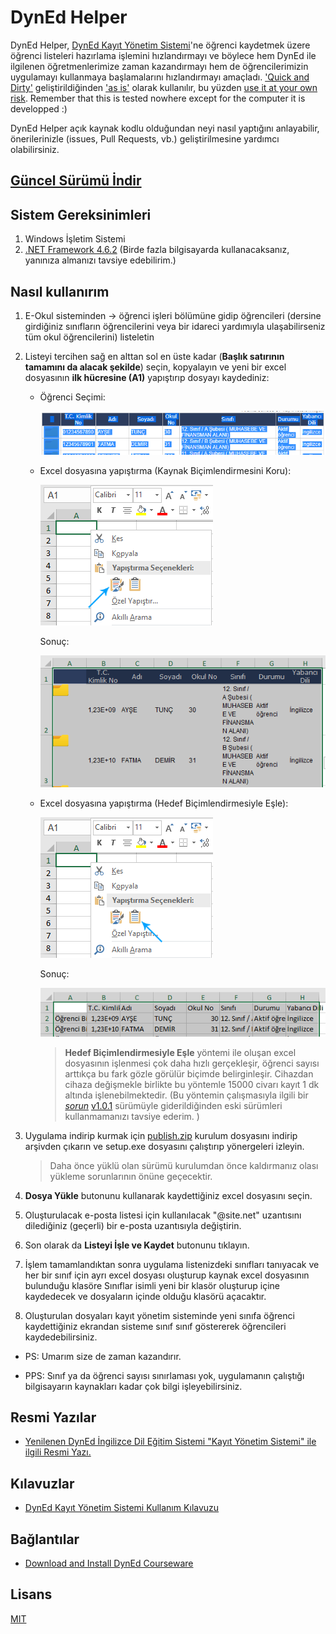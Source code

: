 # DynEd Helper

DynEd Helper, [DynEd Kayıt Yönetim Sistemi](http://dynedkayityonetimisistemi.meb.gov.tr)'ne öğrenci kaydetmek üzere öğrenci listeleri hazırlama işlemini hızlandırmayı ve böylece hem DynEd ile ilgilenen öğretmenlerimize zaman kazandırmayı hem de  öğrencilerimizin uygulamayı kullanmaya başlamalarını hızlandırmayı amaçladı. ['Quick and Dirty'](https://dictionary.cambridge.org/tr/s%C3%B6zl%C3%BCk/ingilizce/quick-and-dirty) geliştirildiğinden ['as is'](https://dictionary.cambridge.org/tr/s%C3%B6zl%C3%BCk/ingilizce/as-is) olarak kullanılır, bu yüzden [use it at your own risk](https://www.ldoceonline.com/dictionary/at-your-own-risk). Remember that this is tested nowhere except for the computer it is developped :)

DynEd Helper açık kaynak kodlu olduğundan neyi nasıl yaptığını anlayabilir, önerilerinizle (issues, Pull Requests, vb.) geliştirilmesine yardımcı olabilirsiniz.

## [Güncel Sürümü İndir](https://github.com/kayagultekin/DynEdHelper/releases/download/v1.0.1/publish.zip)

## Sistem Gereksinimleri

1. Windows İşletim Sistemi
2. [.NET Framework 4.6.2](https://www.microsoft.com/net/download/dotnet-framework-runtime/net462) (Birde fazla bilgisayarda kullanacaksanız, yanınıza almanızı tavsiye edebilirim.)

## Nasıl kullanırım

1. E-Okul sisteminden -> öğrenci işleri bölümüne gidip öğrencileri (dersine girdiğiniz sınıfların öğrencilerini veya bir idareci yardımıyla ulaşabilirseniz tüm okul öğrencilerini) listeletin

2. Listeyi tercihen sağ en alttan sol en üste kadar (**Başlık satırının tamamını da alacak şekilde**) seçin, kopyalayın ve yeni bir excel dosyasının **ilk hücresine (A1)** yapıştırıp dosyayı kaydediniz:
    * Öğrenci Seçimi: 
    
        ![Öğrenci Seçimi](https://github.com/kayagultekin/DynEdHelper/blob/master/docs/images/OgrenciSecimi.png)
    * Excel dosyasına yapıştırma (Kaynak Biçimlendirmesini Koru):

         ![Kaynak Biçimlendirmesini Koru - sağ tık menüsü](https://github.com/kayagultekin/DynEdHelper/blob/master/docs/images/KaynakBicimlendirmesiniKoru-RightClick.png)

        Sonuç:
        
         ![Kaynak Biçimlendirmesini Koru](https://github.com/kayagultekin/DynEdHelper/blob/master/docs/images/KaynakBicimlendirmesiniKoru.png)

    * Excel dosyasına yapıştırma (Hedef Biçimlendirmesiyle Eşle):

        ![Hedef Biçimlendirmesiyle Eşle - sağ tık menüsü](https://github.com/kayagultekin/DynEdHelper/blob/master/docs/images/HedefBicimlendirmesiyleEsle-RightClick.png)

        Sonuç:

        ![Hedef Biçimlendirmesiyle Eşle](https://github.com/kayagultekin/DynEdHelper/blob/master/docs/images/HedefBicimlendirmesiyleEsle.png)

        > **Hedef Biçimlendirmesiyle Eşle** yöntemi ile oluşan excel dosyasının işlenmesi çok daha hızlı gerçekleşir, öğrenci sayısı arttıkça bu fark gözle görülür biçimde belirginleşir. Cihazdan cihaza değişmekle birlikte bu yöntemle 15000 civarı kayıt 1 dk altında işlenebilmektedir. (Bu yöntemin çalışmasıyla ilgili bir [*sorun*](https://github.com/kayagultekin/DynEdHelper/issues/4)  [v1.0.1](https://github.com/kayagultekin/DynEdHelper/releases/tag/v1.0.1) sürümüyle giderildiğinden eski sürümleri kullanmamanızı tavsiye ederim. )

3. Uygulama indirip kurmak için [publish.zip](https://github.com/kayagultekin/DynEdHelper/releases/download/v1.0.1/publish.zip) kurulum dosyasını indirip arşivden çıkarın ve setup.exe dosyasını çalıştırıp yönergeleri izleyin.

    > Daha önce yüklü olan sürümü kurulumdan önce kaldırmanız olası yükleme sorunlarının önüne geçecektir.

4. **Dosya Yükle** butonunu kullanarak kaydettiğiniz excel dosyasını seçin.
5. Oluşturulacak e-posta listesi için kullanılacak "@site.net" uzantısını dilediğiniz (geçerli) bir e-posta uzantısıyla değiştirin.
6. Son olarak da **Listeyi İşle ve Kaydet** butonunu tıklayın.
7. İşlem tamamlandıktan sonra uygulama listenizdeki sınıfları tanıyacak ve her bir sınıf için ayrı excel dosyası oluşturup kaynak excel dosyasının bulunduğu klasöre Sınıflar isimli yeni bir klasör oluşturup içine kaydedecek ve dosyaların içinde olduğu klasörü açacaktır.
8. Oluşturulan dosyaları kayıt yönetim sisteminde  yeni sınıfa öğrenci kaydettiğiniz ekrandan sisteme sınıf sınıf göstererek öğrencileri kaydedebilirsiniz.

* PS: Umarım size de zaman kazandırır.

* PPS: Sınıf ya da öğrenci sayısı sınırlaması yok, uygulamanın çalıştığı bilgisayarın kaynakları kadar çok bilgi işleyebilirsiniz.

## Resmi Yazılar

* [Yenilenen DynEd İngilizce Dil Eğitim Sistemi "Kayıt Yönetim Sistemi" ile ilgili Resmi Yazı.](http://tegm.meb.gov.tr/meb_iys_dosyalar/2017_03/30140144_resmi_yazY.pdf)

## Kılavuzlar

* [DynEd Kayıt Yönetim Sistemi Kullanım Kılavuzu](http://tegm.meb.gov.tr/meb_iys_dosyalar/2017_03/30140103_DynEd_KayYt_YoYnetimi_Sitesi_KullanYm_KYlavuzu.pdf)

## Bağlantılar

* [Download and Install DynEd Courseware](http://web2.dyned.com/download/student.shtml.en)

## Lisans

[MIT](https://github.com/kayagultekin/DynEdHelper.Desktop/blob/master/LICENSE)
